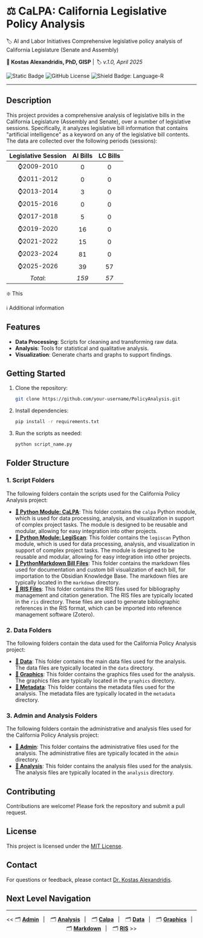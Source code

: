 # :balance_scale: CaLPA: California Legislative Policy Analysis

:label: AI and Labor Initiatives Comprehensive legislative policy analysis of California Legislature (Senate and Assembly)

**:bust_in_silhouette: Kostas Alexandridis, PhD, GISP** | *:label: v.1.0, April 2025*

![Static Badge](https://img.shields.io/badge/Policy%20Analysis-GitHub?style=plastic&logo=github&logoSize=auto&label=GitHub&labelColor=navy) ![GitHub License](https://img.shields.io/github/license/ktalexan/PolicyAnalysis?style=plastic&labelColor=black) ![Shield Badge: Language-R](https://img.shields.io/static/v1?style=plastic&label=language&message=R&logo=R&color=blue&logoColor=blue&labelColor=black)

----

## Description

This project provides a comprehensive analysis of legislative bills in the California Legislature (Assembly and Senate), over a number of legislative sessions. Specifically, it analyzes legislative bill information that contains "artificial intelligence" as a keyword on any of the legislative bill contents. The data are collected over the following periods (sessions):

| Legislative Session | AI Bills | LC Bills
|:------:|:-------------:|:-------------:|
| :watch:2009-2010 | 0 | 0 |
| :watch:2011-2012 | 0 | 0 |
| :watch:2013-2014 | 3 | 0 |
| :watch:2015-2016 | 0 | 0 |
| :watch:2017-2018 | 5 | 0 |
| :watch:2019-2020 | 16 | 0 |
| :watch:2021-2022 | 15 | 0 |
| :watch:2023-2024 | 81 | 0 |
| :watch:2025-2026 | 39 | 57 |
| *Total*: | *159* | *57* |

:sparkle: This

:information_source: Additional information

## Features

- **Data Processing**: Scripts for cleaning and transforming raw data.
- **Analysis**: Tools for statistical and qualitative analysis.
- **Visualization**: Generate charts and graphs to support findings.

## Getting Started

1. Clone the repository:

    ```bash
    git clone https://github.com/your-username/PolicyAnalysis.git
    ```

2. Install dependencies:

    ```bash
    pip install -r requirements.txt
    ```

3. Run the scripts as needed:

    ```bash
    python script_name.py
    ```

## Folder Structure

### 1. Script Folders

The following folders contain the scripts used for the California Policy Analysis project:

- **[:file_folder: Python Module: CaLPA](./calpa/)**: This folder contains the `calpa` Python module, which is used for data processing, analysis, and visualization in support of complex project tasks. The module is designed to be reusable and modular, allowing for easy integration into other projects.
- **[:file_folder: Python Module: LegiScan](./legiscan/)**: This folder contains the `legiscan` Python module, which is used for data processing, analysis, and visualization in support of complex project tasks. The module is designed to be reusable and modular, allowing for easy integration into other projects.
- **[:file_folder: PythonMarkdown Bill Files](./markdown/)**: This folder contains the markdown files used for documentation and custom bill visualization of each bill, for importation to the Obsidian Knowledge Base. The markdown files are typically located in the `markdown` directory.
- **[:file_folder: RIS Files](./ris/)**: This folder contains the RIS files used for bibliography management and citation generation. The RIS files are typically located in the `ris` directory. These files are used to generate bibliographic references in the RIS format, which can be imported into reference management software (Zotero).

### 2. Data Folders

The following folders contain the data used for the California Policy Analysis project:

- **[:file_folder: Data](./data/)**: This folder contains the main data files used for the analysis. The data files are typically located in the `data` directory.
- **[:file_folder: Graphics](./graphics/)**: This folder contains the graphics files used for the analysis. The graphics files are typically located in the `graphics` directory.
- **[:file_folder: Metadata](./metadata/)**: This folder contains the metadata files used for the analysis. The metadata files are typically located in the `metadata` directory.

### 3. Admin and Analysis Folders

The following folders contain the administrative and analysis files used for the California Policy Analysis project:

- **[:file_folder: Admin](./admin/)**: This folder contains the administrative files used for the analysis. The administrative files are typically located in the `admin` directory.
- **[:file_folder: Analysis](./analysis/)**: This folder contains the analysis files used for the analysis. The analysis files are typically located in the `analysis` directory.

## Contributing

Contributions are welcome! Please fork the repository and submit a pull request.

## License

This project is licensed under the [MIT License](LICENSE).

## Contact

For questions or feedback, please contact [Dr. Kostas Alexandridis](mailto:ktalexan@outlook.com).

## Next Level Navigation

----
<div align="center">

<< :card_index_dividers: [**Admin**](./admin/)&ensp; | &ensp; :card_index_dividers: [**Analysis**](./analysis/)&ensp; | &ensp; :card_index_dividers: [**Calpa**](./calpa/)&ensp; | &ensp; :card_index_dividers: [**Data**](./data/)&ensp; | &ensp; :card_index_dividers: [**Graphics**](./graphics/)&ensp; | &ensp; :card_index_dividers: [**Markdown**](./markdown/)&ensp; | &ensp; :card_index_dividers: [**RIS**](./ris/) >>

</div>
